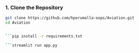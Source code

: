 ### 1. Clone the Repository

```bash
git clone https://github.com/hperumalla-oops/Aviation.git
cd Aviation


```pip install -r requirements.txt

```streamlit run app.py
